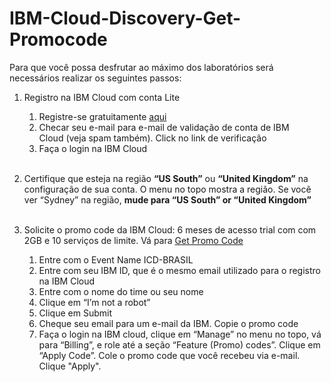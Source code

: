 # IBM-Cloud-Discovery-Get-Promocode

Para que você possa desfrutar ao máximo dos laboratórios será necessários realizar os seguintes passos:

1. Registro na IBM Cloud com conta Lite
   1. Registre-se gratuitamente [aqui](https://bluemix.net)
   2. Checar seu e-mail para e-mail de validação de conta de IBM Cloud (veja spam também). Click no link de verificação
   3. Faça o login na IBM Cloud<br><br>
   
2. Certifique que esteja na região **“US South”** ou **“United Kingdom”** na configuração de sua conta. O menu no topo mostra a região. Se você ver “Sydney” na região, **mude para “US South” or “United Kingdom”**<br><br>
   
3. Solicite o promo code da IBM Cloud: 6 meses de acesso trial com com 2GB e 10 serviços de limite. Vá para [Get Promo Code](https://promocodes.mybluemix.net)
    1. Entre com o Event Name ICD-BRASIL
    2. Entre com seu IBM ID, que é o mesmo email utilizado para o registro na IBM Cloud
    3. Entre com o nome do time ou seu nome
    4. Clique em “I’m not a robot”
    5. Clique em Submit
    6.  Cheque seu email para um e-mail da IBM. Copie o promo code
    7.  Faça o login na IBM cloud, clique em “Manage” no menu no topo, vá para “Billing”, e role até a seção “Feature (Promo) codes”. Clique em “Apply Code”. Cole o promo code que você recebeu via e-mail. Clique "Apply".
